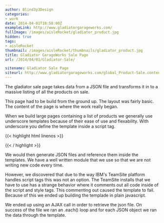 ```yaml
---
author: Blind3y3Design
categories:
- work
date: 2014-04-01T10:58:00Z
exampleLink: http://www.gladiatorgarageworks.com/
fullImage: /images/aisleRocket/gladiator_product.jpg
hidden: true
tags:
- aisleRocket
thumbnail: /images/aisleRocket/thumbnails/gladiator_product.jpg
title: Gladiator GarageWorks Sale Page
url: /2014/04/01/Gladiator-Sale/

sitename: Gladiator Sale Page
siteurl: http://www.gladiatorgarageworks.com/global_Product-Sale.content.html
---
```


The gladiator sale page takes data from a JSON file and transforms it in to a massive listing of all the products on sale.

<!--more-->

This page had to be build from the ground up. The layout was fairly basic. The content of the page is where the work really began.

When we build large pages containing a list of products we generally use underscore templates because of their ease of use and flexability. With underscore you define the template inside a script tag. 

{{< highlight html linenos >}}
<script type="template">
	//You put your template data here
	<%= Variable %>
</script>
{{< / highlight >}}


We would then generate JSON files and reference them inside the templates. We have a well written module that we use so that we are not writing new code every time.

However, we discovered that due to the way IBM's TeamSite platform handles script tags this was not an option. The TeamSite installs that we have to use has a strange behavior where it comments out all code inside of the script and style tags. This commenting out caused the template to fail. Because of this we ended up building the templade in plain javascript.

We ended up using an AJAX call in order to retrieve the json file. On success of the file we ran an .each() loop and for each JSON object we ran the data through the template.